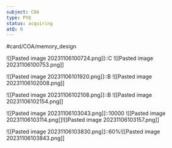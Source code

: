 ```yaml
---
subject: COA
type: PYQ
status: acquiring
atQ: 0
---
```

#card/COA/memory_design 

![[Pasted image 20231106100724.png]]::C ![[Pasted image 20231106100753.png]] <!--SR:!2023-11-27,15,290-->

![[Pasted image 20231106101920.png]]::B ![[Pasted image 20231106102008.png]] <!--SR:!2023-11-13,3,250-->

![[Pasted image 20231106102108.png]]::B ![[Pasted image 20231106102154.png]] <!--SR:!2023-11-22,11,270-->

![[Pasted image 20231106103043.png]]::10000 ![[Pasted image 20231106103114.png]]![[Pasted image 20231106103157.png]] <!--SR:!2023-11-23,12,270-->

![[Pasted image 20231106103830.png]]::60%![[Pasted image 20231106103843.png]] <!--SR:!2023-11-28,16,290-->

